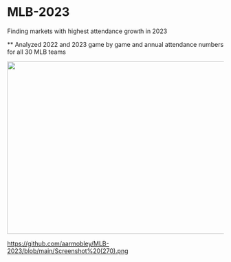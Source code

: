 # MLB-2023
Finding markets with highest attendance growth in 2023

** Analyzed 2022 and 2023 game by game and annual attendance numbers for all 30 MLB teams

<img src="" width="900" height=400/>

https://github.com/aarmobley/MLB-2023/blob/main/Screenshot%20(270).png
